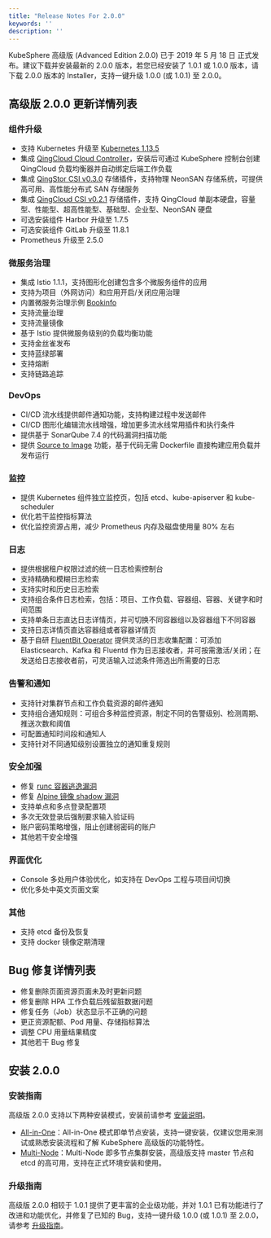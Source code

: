 ```yaml
---
title: "Release Notes For 2.0.0"
keywords: ''
description: ''
---
```


KubeSphere 高级版 (Advanced Edition 2.0.0) 已于 2019 年 5 月 18 日 正式发布。建议下载并安装最新的 2.0.0 版本，若您已经安装了 1.0.1 或 1.0.0 版本，请下载 2.0.0 版本的 Installer，支持一键升级 1.0.0 (或 1.0.1) 至 2.0.0。

##  高级版 2.0.0 更新详情列表  

### 组件升级
 
 - 支持 Kubernetes 升级至 [Kubernetes 1.13.5](https://github.com/kubernetes/kubernetes/releases/tag/v1.13.5)    
 - 集成 [QingCloud Cloud Controller](https://github.com/yunify/qingcloud-cloud-controller-manager)，安装后可通过 KubeSphere 控制台创建 QingCloud 负载均衡器并自动绑定后端工作负载 
 - 集成 [QingStor CSI v0.3.0](https://github.com/yunify/qingstor-csi/tree/v0.3.0) 存储插件，支持物理 NeonSAN 存储系统，可提供高可用、高性能分布式 SAN 存储服务  
 - 集成 [QingCloud CSI v0.2.1](https://github.com/yunify/qingcloud-csi/tree/v0.2.1) 存储插件，支持 QingCloud 单副本硬盘，容量型、性能型、超高性能型、基础型、企业型、NeonSAN 硬盘   
 - 可选安装组件 Harbor 升级至 1.7.5  
 - 可选安装组件 GitLab 升级至 11.8.1  
 - Prometheus 升级至 2.5.0  

### 微服务治理  

 - 集成 Istio 1.1.1，支持图形化创建包含多个微服务组件的应用  
 - 支持为项目（外网访问）和应用开启/关闭应用治理  
 - 内置微服务治理示例 [Bookinfo](/advanced-v2.0/zh-CN/quick-start/bookinfo-canary/)  
 - 支持流量治理
 - 支持流量镜像
 - 基于 Istio 提供微服务级别的负载均衡功能
 - 支持金丝雀发布
 - 支持蓝绿部署  
 - 支持熔断  
 - 支持链路追踪
   

### DevOps 

 - CI/CD 流水线提供邮件通知功能，支持构建过程中发送邮件
 - CI/CD 图形化编辑流水线增强，增加更多流水线常用插件和执行条件
 - 提供基于 SonarQube 7.4 的代码漏洞扫描功能  
 - 提供 [Source to Image](https://github.com/kubesphere/s2ioperator) 功能，基于代码无需 Dockerfile 直接构建应用负载并发布运行   

### 监控  

 - 提供 Kubernetes 组件独立监控页，包括 etcd、kube-apiserver 和 kube-scheduler  
 - 优化若干监控指标算法 
 - 优化监控资源占用，减少 Prometheus 内存及磁盘使用量 80% 左右 

### 日志  

 - 提供根据租户权限过滤的统一日志检索控制台  
 - 支持精确和模糊日志检索  
 - 支持实时和历史日志检索  
 - 支持组合条件日志检索，包括：项目、工作负载、容器组、容器、关键字和时间范围  
 - 支持单条日志直达日志详情页，并可切换不同容器组以及容器组下不同容器  
 - 支持日志详情页直达容器组或者容器详情页  
 - 基于自研 [FluentBit Operator](https://github.com/kubesphere/fluentbit-operator) 提供灵活的日志收集配置：可添加 Elasticsearch、Kafka 和 Fluentd 作为日志接收者，并可按需激活/关闭；在发送给日志接收者前，可灵活输入过滤条件筛选出所需要的日志  

### 告警和通知

 - 支持针对集群节点和工作负载资源的邮件通知  
 - 支持组合通知规则：可组合多种监控资源，制定不同的告警级别、检测周期、推送次数和阈值  
 - 可配置通知时间段和通知人  
 - 支持针对不同通知级别设置独立的通知重复规则   

### 安全加强  

 - 修复 [runc 容器逃逸漏洞](https://log.qingcloud.com/archives/5127)  
 - 修复 [Alpine 镜像 shadow 漏洞](https://www.alpinelinux.org/posts/Docker-image-vulnerability-CVE-2019-5021.html)  
 - 支持单点和多点登录配置项  
 - 多次无效登录后强制要求输入验证码  
 - 账户密码策略增强，阻止创建弱密码的账户  
 - 其他若干安全增强  

### 界面优化  

 - Console 多处用户体验优化，如支持在 DevOps 工程与项目间切换
 - 优化多处中英文页面文案

### 其他

 - 支持 etcd 备份及恢复  
 - 支持 docker 镜像定期清理   

## Bug 修复详情列表

 - 修复删除页面资源页面未及时更新问题  
 - 修复删除 HPA 工作负载后残留脏数据问题  
 - 修复任务（Job）状态显示不正确的问题   
 - 更正资源配额、Pod 用量、存储指标算法  
 - 调整 CPU 用量结果精度  
 - 其他若干 Bug 修复  


## 安装 2.0.0

### 安装指南

高级版 2.0.0 支持以下两种安装模式，安装前请参考 [安装说明](../../installation/intro)。

- [All-in-One](../../installation/all-in-one)：All-in-One 模式即单节点安装，支持一键安装，仅建议您用来测试或熟悉安装流程和了解 KubeSphere 高级版的功能特性。
- [Multi-Node](../../installation/multi-node)：Multi-Node 即多节点集群安装，高级版支持 master 节点和 etcd 的高可用，支持在正式环境安装和使用。

### 升级指南

高级版 2.0.0 相较于 1.0.1 提供了更丰富的企业级功能，并对 1.0.1 已有功能进行了改进和功能优化，并修复了已知的 Bug，支持一键升级 1.0.0 (或 1.0.1) 至 2.0.0，请参考 [升级指南](../../installation/upgrade)。